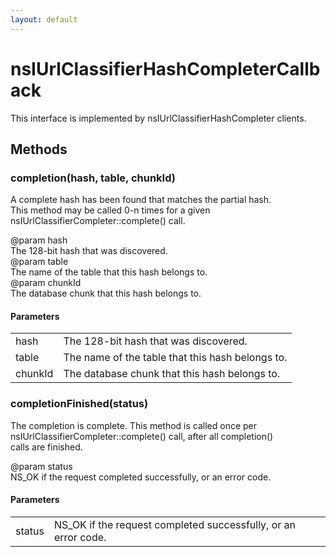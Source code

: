 ```yaml
---
layout: default
---
```


# nsIUrlClassifierHashCompleterCallback #
  
This interface is implemented by nsIUrlClassifierHashCompleter clients.  
  

## Methods ##

### completion(hash, table, chunkId) ###
  
A complete hash has been found that matches the partial hash.  
This method may be called 0-n times for a given  
nsIUrlClassifierCompleter::complete() call.  
  
@param hash  
       The 128-bit hash that was discovered.  
@param table  
       The name of the table that this hash belongs to.  
@param chunkId  
       The database chunk that this hash belongs to.  
  

#### Parameters ####

<table>

<tr>
<td>hash</td>
<td>       The 128-bit hash that was discovered.  
</td>
</tr>

<tr>
<td>table</td>
<td>       The name of the table that this hash belongs to.  
</td>
</tr>

<tr>
<td>chunkId</td>
<td>       The database chunk that this hash belongs to.  
</td>
</tr>

</table>

### completionFinished(status) ###
  
The completion is complete.  This method is called once per  
nsIUrlClassifierCompleter::complete() call, after all completion()  
calls are finished.  
  
@param status  
       NS_OK if the request completed successfully, or an error code.  
  

#### Parameters ####

<table>

<tr>
<td>status</td>
<td>       NS_OK if the request completed successfully, or an error code.  
</td>
</tr>

</table>
